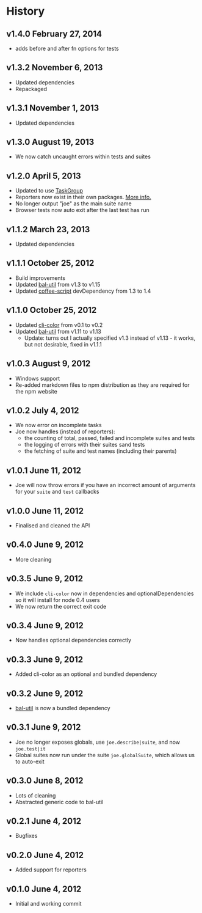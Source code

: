 # History

## v1.4.0 February 27, 2014
- adds before and after fn options for tests

## v1.3.2 November 6, 2013
- Updated dependencies
- Repackaged

## v1.3.1 November 1, 2013
- Updated dependencies

## v1.3.0 August 19, 2013
- We now catch uncaught errors within tests and suites

## v1.2.0 April 5, 2013
- Updated to use [TaskGroup](https://npmjs.org/package/taskgroup)
- Reporters now exist in their own packages. [More info.](https://github.com/bevry/joe/wiki/Using-Custom-Reporters)
- No longer output "joe" as the main suite name
- Browser tests now auto exit after the last test has run

## v1.1.2 March 23, 2013
- Updated dependencies

## v1.1.1 October 25, 2012
- Build improvements
- Updated [bal-util](https://github.com/balupton/bal-util) from v1.3 to v1.15
- Updated [coffee-script](https://github.com/jashkenas/coffee-script) devDependency from 1.3 to 1.4

## v1.1.0 October 25, 2012
- Updated [cli-color](https://github.com/medikoo/cli-color) from v0.1 to v0.2
- Updated [bal-util](https://github.com/balupton/bal-util) from v1.11 to v1.13
	- Update: turns out I actually specified v1.3 instead of v1.13 - it works, but not desirable, fixed in v1.1.1

## v1.0.3 August 9, 2012
- Windows support
- Re-added markdown files to npm distribution as they are required for the npm website

## v1.0.2 July 4, 2012
- We now error on incomplete tasks
- Joe now handles (instead of reporters):
	- the counting of total, passed, failed and incomplete suites and tests
	- the logging of errors with their suites sand tests
	- the fetching of suite and test names (including their parents)

## v1.0.1 June 11, 2012
- Joe will now throw errors if you have an incorrect amount of arguments for your `suite` and `test` callbacks

## v1.0.0 June 11, 2012
- Finalised and cleaned the API

## v0.4.0 June 9, 2012
- More cleaning

## v0.3.5 June 9, 2012
- We include `cli-color` now in dependencies and optionalDependencies so it will install for node 0.4 users
- We now return the correct exit code

## v0.3.4 June 9, 2012
- Now handles optional dependencies correctly

## v0.3.3 June 9, 2012
- Added cli-color as an optional and bundled dependency

## v0.3.2 June 9, 2012
- [bal-util](https://github.com/balupton/bal-util) is now a bundled dependency

## v0.3.1 June 9, 2012
- Joe no longer exposes globals, use `joe.describe|suite`, and now `joe.test|it`
- Global suites now run under the suite `joe.globalSuite`, which allows us to auto-exit

## v0.3.0 June 8, 2012
- Lots of cleaning
- Abstracted generic code to bal-util

## v0.2.1 June 4, 2012
- Bugfixes

## v0.2.0 June 4, 2012
- Added support for reporters

## v0.1.0 June 4, 2012
- Initial and working commit